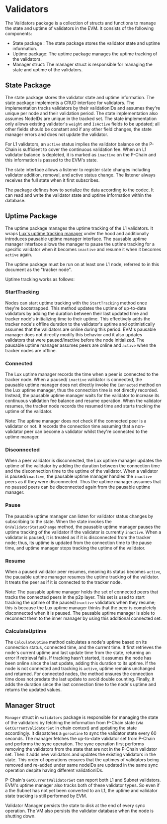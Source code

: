 # Validators

The Validators package is a collection of structs and functions to manage the state and uptime of validators in the EVM. It consists of the following components:

- State package : The state package stores the validator state and uptime information.
- Uptime package: The uptime package manages the uptime tracking of the validators.
- Manager struct: The manager struct is responsible for managing the state and uptime of the validators.

## State Package

The state package stores the validator state and uptime information. The state package implements a CRUD interface for validators. The implementation tracks validators by their validationIDs and assumes they're unique per node and their validation period. The state implementation also assumes NodeIDs are unique in the tracked set. The state implementation only allows existing validator's `weight` and `IsActive` fields to be updated; all other fields should be constant and if any other field changes, the state manager errors and does not update the validator.

For L1 validators, an `active` status implies the validator balance on the P-Chain is sufficient to cover the continuous validation fee. When an L1 validator balance is depleted, it is marked as `inactive` on the P-Chain and this information is passed to the EVM's state.

The state interface allows a listener to register state changes including validator addition, removal, and active status change. The listener always receives the full state when it first subscribes.

The package defines how to serialize the data according to the codec. It can read and write the validator state and uptime information within the database.

## Uptime Package

The uptime package manages the uptime tracking of the L1 validators. It wraps [Lux's uptime tracking manager](https://pkg.go.dev/github.com/luxfi/node/snow/uptime) under the hood and additionally introduces pausable uptime manager interface. The pausable uptime manager interface allows the manager to pause the uptime tracking for a specific validator when it becomes `inactive` and resume it when it becomes `active` again.

The uptime package must be run on at least one L1 node, referred to in this document as the "tracker node".

Uptime tracking works as follows:

### StartTracking

Nodes can start uptime tracking with the `StartTracking` method once they're bootstrapped. This method updates the uptime of up-to-date validators by adding the duration between their last updated time and tracker node's initializing time to their uptime. This effectively adds the tracker node's offline duration to the validator's uptime and optimistically assumes that the validators are online during this period. EVM's pausable manager does not directly modify this behavior and it also updates validators that were paused/inactive before the node initialized. The pausable uptime manager assumes peers are online and `active` when the tracker nodes are offline.

### Connected

The Lux uptime manager records the time when a peer is connected to the tracker node. When a paused/ `inactive` validator is connected, the pausable uptime manager does not directly invoke the `Connected` method on the Lux uptime manager, thus the connection time is not directly recorded. Instead, the pausable uptime manager waits for the validator to increase its continuous validation fee balance and resume operation. When the validator resumes, the tracker node records the resumed time and starts tracking the uptime of the validator.

Note: The uptime manager does not check if the connected peer is a validator or not. It records the connection time assuming that a non-validator peer can become a validator whilst they're connected to the uptime manager.

### Disconnected

When a peer validator is disconnected, the Lux uptime manager updates the uptime of the validator by adding the duration between the connection time and the disconnection time to the uptime of the validator. When a validator is paused/`inactive`, the pausable uptime manager handles the `inactive` peers as if they were disconnected. Thus the uptime manager assumes that no paused peers can be disconnected again from the pausable uptime manager.

### Pause

The pausable uptime manager can listen for validator status changes by subscribing to the state. When the state invokes the `OnValidatorStatusChange` method, the pausable uptime manager pauses the uptime tracking of the validator if the validator is currently `inactive`. When a validator is paused, it is treated as if it is disconnected from the tracker node; thus, its uptime is updated from the connection time to the pause time, and uptime manager stops tracking the uptime of the validator.

### Resume

When a paused validator peer resumes, meaning its status becomes `active`, the pausable uptime manager resumes the uptime tracking of the validator. It treats the peer as if it is connected to the tracker node.

Note: The pausable uptime manager holds the set of connected peers that tracks the connected peers in the p2p layer. This set is used to start tracking the uptime of the paused/`inactive` validators when they resume; this is because the Lux uptime manager thinks that the peer is completely disconnected when it is paused. The pausable uptime manager is able to reconnect them to the inner manager by using this additional connected set.

### CalculateUptime

The `CalculateUptime` method calculates a node's uptime based on its connection status, connected time, and the current time. It first retrieves the node's current uptime and last update time from the state, returning an error if retrieval fails. If tracking hasn’t started, it assumes the node has been online since the last update, adding this duration to its uptime. If the node is not connected and tracking is `active`, uptime remains unchanged and returned. For connected nodes, the method ensures the connection time does not predate the last update to avoid double counting. Finally, it adds the duration since the last connection time to the node's uptime and returns the updated values.

## Manager Struct

`Manager` struct in `validators` package is responsible for managing the state of the validators by fetching the information from P-Chain state (via `GetCurrentValidatorSet` in chain context) and updating the state accordingly. It dispatches a `goroutine` to sync the validator state every 60 seconds. The manager fetches the up-to-date validator set from P-Chain and performs the sync operation. The sync operation first performs removing the validators from the state that are not in the P-Chain validator set. Then it adds new validators and updates the existing validators in the state. This order of operations ensures that the uptimes of validators being removed and re-added under same nodeIDs are updated in the same sync operation despite having different validationIDs.

P-Chain's `GetCurrentValidatorSet` can report both L1 and Subnet validators. EVM's uptime manager also tracks both of these validator types. So even if a the Subnet has not yet been converted to an L1, the uptime and validator state tracking is still performed by EVM.

Validator Manager persists the state to disk at the end of every sync operation. The VM also persists the validator database when the node is shutting down.